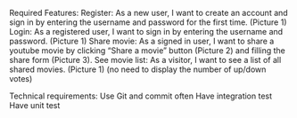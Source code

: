 Required Features:
Register: As a new user, I want to create an account and sign in by entering the username and password for the first time. (Picture 1)
Login: As a registered user, I want to sign in by entering the username and password. (Picture 1)
Share movie: As a signed in user, I want to share a youtube movie by clicking “Share a movie” button (Picture 2) and filling the share form (Picture 3).
See movie list: As a visitor, I want to see a list of all shared movies. (Picture 1) (no need to display the number of up/down votes)

Technical requirements:
Use Git and commit often
Have integration test
Have unit test

